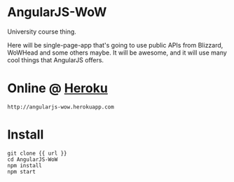 AngularJS-WoW
=============

University course thing.

Here will be single-page-app that's going to use public APIs from Blizzard, WoWHead and some others maybe. It will be awesome, and it will use many cool things that AngularJS offers.

Online @ [Heroku](http://angularjs-wow.herokuapp.com)
=============

```
http://angularjs-wow.herokuapp.com
```

Install
=============

```
git clone {{ url }}
cd AngularJS-WoW
npm install
npm start
```
